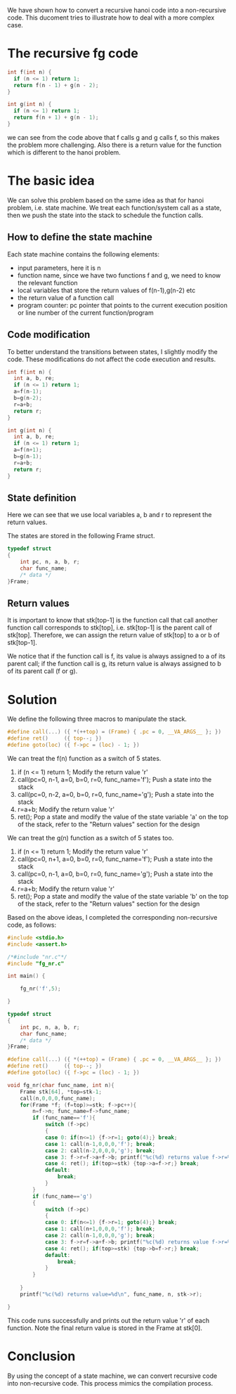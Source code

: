 We have shown how to convert a recursive hanoi code into a non-recursive code.
This ducoment tries to illustrate how to deal with a more complex case.


# The recursive fg code

```c
int f(int n) {
  if (n <= 1) return 1;
  return f(n - 1) + g(n - 2);
}

int g(int n) {
  if (n <= 1) return 1;
  return f(n + 1) + g(n - 1);
}
```
we can see from the code above that f calls g and g calls f, so this makes the problem more challenging. Also there is a return value for the function which is different to the hanoi problem.

# The basic idea

We can solve this problem based on the same idea as that for hanoi problem, i.e. state machine.
We treat each function/system call as a state, then we push the state into the stack to schedule the function calls.

## How to define the state machine

Each state machine contains the following elements: 
+ input parameters, here it is n
+ function name, since we have two functions f and g, we need to know the relevant function
+ local variables that store the return values of f(n-1),g(n-2) etc
+ the return value of a function call
+ program counter: pc pointer that points to the current execution position or line number of the current function/program

## Code modification

To better understand the transitions between states, I slightly modify the code. These modifications do not affect the code execution and results.  

```c
int f(int n) {
  int a, b, re;
  if (n <= 1) return 1;
  a=f(n-1);
  b=g(n-2);
  r=a+b;
  return r;
}

int g(int n) {
  int a, b, re;
  if (n <= 1) return 1;
  a=f(n+1);
  b=g(n-1);
  r=a+b;
  return r;
}

```
## State definition

Here we can see that we use local variables a, b and r to represent the return values.

The states are stored in the following Frame struct.


```c
typedef struct
{
    int pc, n, a, b, r;
    char func_name;
    /* data */
}Frame;
```
## Return values

It is important to know that stk[top-1] is the function call that call another function call corresponds to stk[top], 
i.e. stk[top-1] is the parent call of stk[top]. Therefore, we can assign the return value of stk[top] to a or b of stk[top-1].

We notice that if the function call is f, its value is always assigned to a of its parent call; if the function call is g, its return value is always assigned to b of its parent call (f or g).

# Solution

We define the following three macros to manipulate the stack.
```c
#define call(...) ({ *(++top) = (Frame) { .pc = 0, __VA_ARGS__ }; })
#define ret()     ({ top--; })
#define goto(loc) ({ f->pc = (loc) - 1; })
```

We can treat the f(n) function as a switch of 5 states.
1. if (n <= 1) return 1; Modify the return value 'r' 
2. call(pc=0, n-1, a=0, b=0, r=0, func_name='f'); Push a state into the stack
3. call(pc=0, n-2, a=0, b=0, r=0, func_name='g'); Push a state into the stack
4. r=a+b; Modify the return value 'r'
5. ret(); Pop a state and modify the value of the state variable 'a' on the top of the stack, refer to the "Return values" section for the design

We can treat the g(n) function as a switch of 5 states too.
1. if (n <= 1) return 1; Modify the return value 'r'  
2. call(pc=0, n+1, a=0, b=0, r=0, func_name='f'); Push a state into the stack
3. call(pc=0, n-1, a=0, b=0, r=0, func_name='g'); Push a state into the stack
4. r=a+b; Modify the return value 'r'
5. ret(); Pop a state and modify the value of the state  variable 'b' on the top of the stack, refer to the "Return values" section for the design

Based on the above ideas, I completed the corresponding non-recursive code, as follows:
```c
#include <stdio.h>
#include <assert.h>

/*#include "nr.c"*/
#include "fg_nr.c"

int main() {

	fg_nr('f',5);

}
```



```c
typedef struct
{
    int pc, n, a, b, r;
    char func_name;
    /* data */
}Frame;

#define call(...) ({ *(++top) = (Frame) { .pc = 0, __VA_ARGS__ }; })
#define ret()     ({ top--; })
#define goto(loc) ({ f->pc = (loc) - 1; })

void fg_nr(char func_name, int n){
    Frame stk[64], *top=stk-1;
    call(n,0,0,0,func_name);
    for(Frame *f; (f=top)>=stk; f->pc++){
        n=f->n; func_name=f->func_name;
        if (func_name=='f'){
            switch (f->pc)
            {
            case 0: if(n<=1) {f->r=1; goto(4);} break;
            case 1: call(n-1,0,0,0,'f'); break;
            case 2: call(n-2,0,0,0,'g'); break;
            case 3: f->r=f->a+f->b; printf("%c(%d) returns value f->r=%d\n", func_name,n,f->r); break;
            case 4: ret(); if(top>=stk) {top->a=f->r;} break;
            default:
                break;
            }
        }
        if (func_name=='g')
        {
            switch (f->pc)
            {
            case 0: if(n<=1) {f->r=1; goto(4);} break;
            case 1: call(n+1,0,0,0,'f'); break;
            case 2: call(n-1,0,0,0,'g'); break;
            case 3: f->r=f->a+f->b; printf("%c(%d) returns value f->r=%d\n", func_name,n,f->r); break;
            case 4: ret(); if(top>=stk) {top->b=f->r;} break;
            default:
                break;
            }
        }
        
    }
    printf("%c(%d) returns value=%d\n", func_name, n, stk->r);

}
```

This code runs successfully and prints out the return value 'r' of each function. Note the final return value is stored in the Frame at stk[0].

# Conclusion

By using the concept of a state machine, we can convert recursive code into non-recursive code. This process mimics the compilation process.